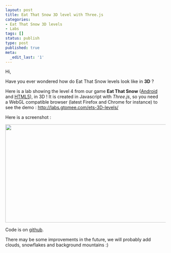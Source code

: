 ```yaml
---
layout: post
title: Eat That Snow 3D level with Three.js
categories:
- Eat That Snow 3D levels
- Labs
tags: []
status: publish
type: post
published: true
meta:
  _edit_last: '1'
---
```

Hi,

Have you ever wondered how do Eat That Snow levels look like in <strong>3D</strong> ?

Here is a lab showing the level 4 from our game <strong>Eat That Snow</strong> (<a title="Eat That Snow on Android" href="https://play.google.com/store/apps/details?id=com.gtomee.eatthatsnow">Android</a> and <a title="Eat That Snow HTML5" href="http://eatthatsnow.gtomee.com/">HTML5</a>), in 3D !
It is created in Javascript with <em>Three.js</em>, so you need a WebGL compatible browser (latest Firefox and Chrome for instance) to see the demo :
<a href="http://labs.gtomee.com/ets-3D-levels/">http://labs.gtomee.com/ets-3D-levels/</a>

Here is a screenshot :

<a href="/img/old/eat_that_snow_3D_levels-e1345928452940.png"><img class="size-large wp-image-367 aligncenter" title="eat_that_snow_3D_levels" src="/img/old/eat_that_snow_3D_levels.png" alt="" width="550" height="309" /></a>

Code is on <a href="https://github.com/gtomee/EatThatSnow-3D-levels">github</a>.

There may be some improvements in the future, we will probably add clouds, snowflakes and background mountains :)
